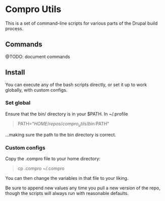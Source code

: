 # Compro Utils

This is a set of command-line scripts for various parts of the Drupal build 
process.

## Commands

@TODO: document commands

## Install

You can execute any of the bash scripts directly, or set it up to work 
globally, with custom configs.

### Set global

Ensure that the bin/ directory is in your $PATH. In ~/.profile

  > PATH="$HOME/repos/compro_utils/bin:$PATH"

...making sure the path to the bin directory is correct.

### Custom configs

Copy the .compro file to your home directory:

  > cp .compro ~/.compro

You can then change the variables in that file to your liking.

Be sure to append new values any time you pull a new version of the repo, 
though the scripts will always run with reasonable defaults.